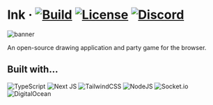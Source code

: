 # Ink &middot; [![Build][build-badge]][build] [![License][license-badge]][license] [![Discord][discord-badge]][discord]



![banner](https://draw.ink)



An open-source drawing application and party game for the browser.

## Built with...
![TypeScript][ts-badge]
![Next JS][next-badge]
![TailwindCSS][tailwind-badge]
![NodeJS][node-badge]
![Socket.io][socket-badge]
![DigitalOcean][ocean-badge]


[ts-badge]: https://img.shields.io/badge/typescript-%23007ACC.svg?style=for-the-badge&logo=typescript&logoColor=white
[next-badge]: https://img.shields.io/badge/Next-black?style=for-the-badge&logo=next.js&logoColor=white
[tailwind-badge]: https://img.shields.io/badge/tailwindcss-%2338B2AC.svg?style=for-the-badge&logo=tailwind-css&logoColor=white
[node-badge]: https://img.shields.io/badge/node.js-6DA55F?style=for-the-badge&logo=node.js&logoColor=white
[socket-badge]: https://img.shields.io/badge/Socket.io-black?style=for-the-badge&logo=socket.io&badgeColor=010101
[ocean-badge]: https://img.shields.io/badge/DigitalOcean-%230167ff.svg?style=for-the-badge&logo=digitalOcean&logoColor=white
[build]: https://github.com/ink-draw/ink/actions/workflows/validate.yml
[build-badge]: https://img.shields.io/github/workflow/status/draw-dot-ink/ink/validate?logo=github
[license-badge]: 
  https://img.shields.io/badge/License-MIT-yellow.svg
[license]: https://opensource.org/licenses/MIT
[discord-badge]: https://img.shields.io/discord/925112411835469825.svg?color=7389D8&labelColor=6A7EC2&logo=discord&logoColor=ffffff
[discord]: https://discord.gg/6Vj8eBUJnH

